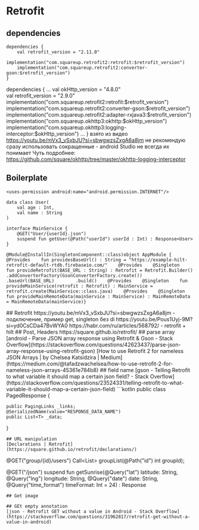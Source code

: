 # Retrofit
## dependencies
```
dependencies {
	val retrofit_version = "2.11.0" 
	implementation("com.squareup.retrofit2:retrofit:$retrofit_version")  
	implementation("com.squareup.retrofit2:converter-gson:$retrofit_version")  
}
```
dependencies {
	...
	val okHttp_version = "4.8.0"  
	val retrofit_version = "2.9.0"  
implementation("com.squareup.retrofit2:retrofit:$retrofit_version")  
implementation("com.squareup.retrofit2:converter-gson:$retrofit_version")  
implementation("com.squareup.retrofit2:adapter-rxjava3:$retrofit_version")  
implementation("com.squareup.okhttp3:okhttp:$okHttp_version")  
implementation("com.squareup.okhttp3:logging-interceptor:$okHttp_version")
	...
}
взято из видео https://youtu.be/mVx3_vSxbJU?si=sbwgwzsZxgA6a8jm
не рекомендую сразу использовать сокращенные - android Studio не всегда их понимает
Чуть подробнее: https://github.com/square/okhttp/tree/master/okhttp-logging-interceptor
## Boilerplate
``` Manifest
<uses-permission android:name="android.permission.INTERNET"/>
```

``` 
data class User(    
	val age : Int,    
	val name : String
)
```

```
interface MainService {    
	@GET("User/{userId}.json")
	suspend fun getUser(@Path("userId") userId : Int) : Response<User>
}
```

``` module in hilt
@Module@InstallIn(SingletonComponent::class)object AppModule {    @Provides    fun providesBaseUrl() : String = "https://example-hilt-retrofit-default-rtdb.firebaseio.com/"    @Provides    @Singleton    fun provideRetrofit(BASE_URL : String) : Retrofit = Retrofit.Builder()        .addConverterFactory(GsonConverterFactory.create())        .baseUrl(BASE_URL)        .build()    @Provides    @Singleton    fun provideMainService(retrofit : Retrofit) : MainService = retrofit.create(MainService::class.java)    @Provides    @Singleton    fun provideMainRemoteData(mainService : MainService) : MainRemoteData = MainRemoteData(mainService)}
```
<uses-permission android:name="android.permission.INTERNET"/>
## Retrofit
https://youtu.be/mVx3_vSxbJU?si=sbwgwzsZxgA6a8jm - подключение, пример get, singleton без di
https://youtu.be/Pous1Uyj-9M?si=yd0CsCDa47BvWYA0
https://habr.com/ru/articles/568792/ - retrofit + hilt
## Post, Headers
https://square.github.io/retrofit/
## parse array
[android - Parse JSON array response using Retrofit & Gson - Stack Overflow](https://stackoverflow.com/questions/42623437/parse-json-array-response-using-retrofit-gson)
[How to use Retrofit 2 for nameless JSON Arrays | by Chelsea Katsidzira | Medium](https://medium.com/@tafadzwachelsea/how-to-use-retrofit-2-for-nameless-json-arrays-45361e784b8)
## field name
[gson - Telling Retrofit to what variable it should map a certain json field? - Stack Overflow](https://stackoverflow.com/questions/23524331/telling-retrofit-to-what-variable-it-should-map-a-certain-json-field)
```kotlin
public class PagedResponse<T> {

    public PagingLinks _links;
    @SerializedName(value="RESPONSE_DATA_NAME")
    public List<T> _data;
}
```
## URL manipulation
[Declarations | Retrofit](https://square.github.io/retrofit/declarations/)
```
@GET("group/{id}/users")
Call<List<User>> groupList(@Path("id") int groupId);

@GET("/json")
    suspend fun getSunrise(@Query("lat") latitude: String, @Query("lng") longitude: String, @Query("date") date: String, @Query("time_format") timeFormat: Int = 24) : Response<SunriseApiResponse>
```
## Get image

## GEt empty annotation
[json - Retrofit GET without a value in Android - Stack Overflow](https://stackoverflow.com/questions/31962817/retrofit-get-without-a-value-in-android)
	